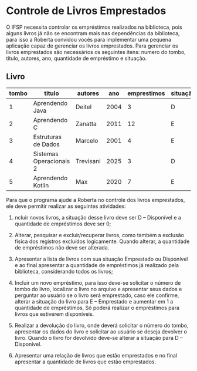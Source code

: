 # Controle de Livros Emprestados
  
O IFSP necessita controlar os empréstimos realizados na biblioteca, pois alguns livros já
não se encontram mais nas dependências da biblioteca, para isso a Roberta convidou
vocês para implementar uma pequena aplicação capaz de gerenciar os livros
emprestados. Para gerenciar os livros emprestados são necessários os seguintes itens:
numero do tombo, título, autores, ano, quantidade de empréstimo e situação.

## Livro  
| tombo | titulo | autores | ano | emprestimos | situação|  
|--------|------|----------|--------|--------|---|  
|1|Aprendendo Java|Deitel|2004|3|D|
|2|Aprendendo C   |Zanatta|2011|12|E|
|3|Estruturas de Dados|Marcelo|2001|4|E|
|4|Sistemas Operacionais 2|Trevisani|2025|3|D|
|5|Aprendendo Kotlin|Max|2020|7|E|
  
Para que o programa ajude a Roberta no controle dos livros emprestados, ele deve
permitir realizar as seguintes atividades:  

1. ncluir novos livros, a situação desse livro deve ser D – Disponível e a quantidade de empréstimos deve ser 0;  

2. Alterar, pesquisar e excluir/recuperar livros, como também a exclusão física dos registros excluídos logicamente. Quando alterar, a quantidade de empréstimos não deve ser alterada.

3. Apresentar a lista de livros com sua situação Emprestado ou Disponível e ao final apresentar a quantidade de empréstimos já realizado pela biblioteca, considerando todos os livros;  

4. Incluir um novo empréstimo, para isso deve-se solicitar o número de tombo do livro, localizar o livro no arquivo e apresentar seus dados e perguntar ao usuário se o livro será emprestado, caso ele confirme, alterar a situação do livro para E – Emprestado e aumentar em 1 a quantidade de empréstimos. Só poderá realizar o empréstimos para livros que estiverem disponíveis.  

5. Realizar a devolução do livro, onde deverá solicitar o número do tombo, apresentar os dados do livro e solicitar ao usuário se deseja devolver o livro. Quando o livro for devolvido deve-se alterar a situação para D – Disponível.  

6. Apresentar uma relação de livros que estão emprestados e no final apresentar a quantidade de livros que estão emprestados. 
